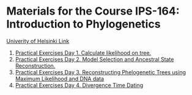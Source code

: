 # Materials for the Course IPS-164: Introduction to Phylogenetics
 
 [Univerity of Helsinki Link](https://studies.helsinki.fi/courses/cur/hy-opt-cur-2223-5fa6d34a-798a-41ce-af6e-ac0ea3c2955e)
 
 
1. [Practical Exercises Day 1. Calculate likelihood on tree.](https://github.com/sergeitarasov/Course_IPS-164/wiki/Day-1.-Likelihood-Estimation)
2. [Practical Exercises Day 2. Model Selection and Ancestral State Reconstruction.](https://github.com/sergeitarasov/Course_IPS-164/wiki/Day-2.-Model-Selection-and-Ancestral-State-Reconstruction)
3. [Practical Exercises Day 3. Reconstructing Phelogenetic Trees using Maximum Likelihood and DNA data](https://github.com/sergeitarasov/Course_IPS-164/wiki/Day-3.-Reconstructing-Phelogenetic-Trees-using-Maximum-Likelihood-and-DNA-data)
4. [Practical Exercises Day 4. Divergence Time Dating]()

